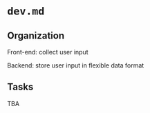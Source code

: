 # `dev.md`

## Organization

Front-end: collect user input

Backend: store user input in flexible data format

## Tasks

TBA

